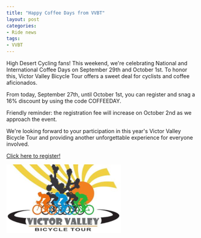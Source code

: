 ```yaml
---
title: "Happy Coffee Days from VVBT"
layout: post
categories:
- Ride news
tags: 
- VVBT
---
```


High Desert Cycling fans! This weekend, we're celebrating National and International Coffee Days on September 29th and October 1st. To honor this, Victor Valley Bicycle Tour offers a sweet deal for cyclists and coffee aficionados.

From today, September 27th, until October 1st, you can register and snag a 16% discount by using the code COFFEEDAY.

Friendly reminder: the registration fee will increase on October 2nd as we approach the event.

We're looking forward to your participation in this year's Victor Valley Bicycle Tour and providing another unforgettable experience for everyone involved.

[Click here to register!](https://endurancecui.active.com/new/events/90255916/select-race?e4p=3e3943d9-9298-4b6a-8965-1c96b19e1c98&e4ts=1726920665&e4q=2dc2a586-d9d0-4942-923a-891a42e47a56&e4c=active&e4e=snawe00000000&e4h=f21e796572b66e7aa5125e3821af7e70&rcid=35553451-8680-42A6-9AC8-8A00BF858C2F&mrrId=82ebbbc5-50d9-4802-bd32-647aa2569532&e4rt=Safetynet&error=login_required&state=e067184d-bbd5-489c-a191-a7c86190b75e&_p=2521636921003788)

[![Victor Valley Bicycle Tour](/assets/img/2024/vvbt.png "Victor Valley Bicycle Tour")](https://www.active.com/orgs/victor-valley-bicycle-tour)
